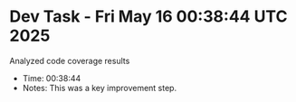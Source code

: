 # Dev Task - Fri May 16 00:38:44 UTC 2025
Analyzed code coverage results
- Time: 00:38:44
- Notes: This was a key improvement step.
